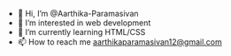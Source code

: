 - 👋 Hi, I’m @Aarthika-Paramasivan
- 👀 I’m interested in web development
- 🌱 I’m currently learning HTML/CSS
- 📫 How to reach me aarthikaparamasivan12@gmail.com

<!---
Aarthika-Paramasivan/Aarthika-Paramasivan is a ✨ special ✨ repository because its `README.md` (this file) appears on your GitHub profile.
You can click the Preview link to take a look at your changes.
--->
